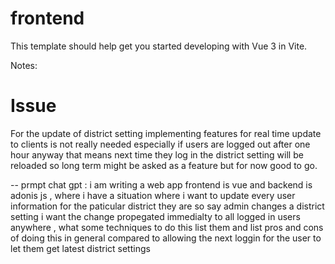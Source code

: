 # frontend

This template should help get you started developing with Vue 3 in Vite.

Notes: 
# Issue 
For the update of district setting implementing features for real time update to clients is not really needed especially if users are logged out after one hour anyway that means next time they log in the district setting will be reloaded so long term might be asked as a feature but for now good to go. 

-- prmpt chat gpt : 
i am writing a web app frontend is vue and backend is adonis js ,  where i have a situation where i want to update every user information  for the paticular district they are so say admin changes a district setting i want the change propegated immedialty to all logged in users anywhere , what some techniques to do this list them and list pros and cons of doing this in general compared to allowing the next loggin for the user to let them get latest district settings 


